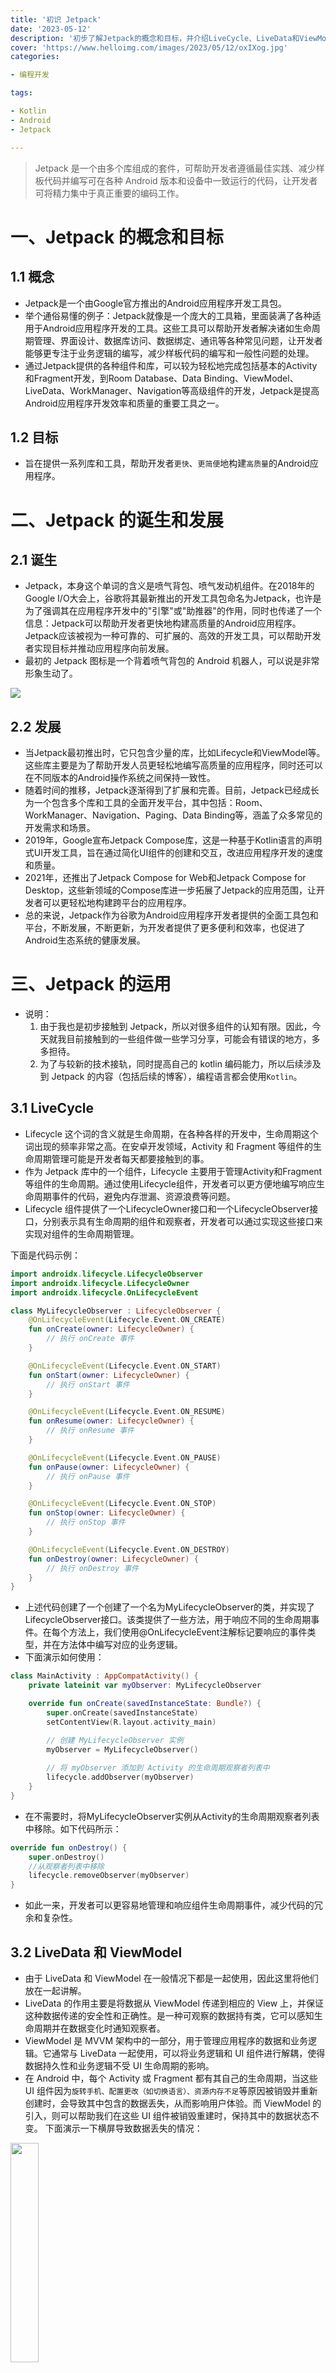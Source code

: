 ```yaml
---
title: '初识 Jetpack'
date: '2023-05-12'
description: '初步了解Jetpack的概念和目标，并介绍LiveCycle、LiveData和ViewModel组件。'
cover: 'https://www.helloimg.com/images/2023/05/12/oxIXog.jpg'
categories:

- 编程开发

tags:

- Kotlin
- Android
- Jetpack

---
```


> Jetpack 是一个由多个库组成的套件，可帮助开发者遵循最佳实践、减少样板代码并编写可在各种 Android 版本和设备中一致运行的代码，让开发者可将精力集中于真正重要的编码工作。

# 一、Jetpack 的概念和目标

## 1.1 概念

- Jetpack是一个由Google官方推出的Android应用程序开发工具包。
- 举个通俗易懂的例子：Jetpack就像是一个庞大的工具箱，里面装满了各种适用于Android应用程序开发的工具。这些工具可以帮助开发者解决诸如生命周期管理、界面设计、数据库访问、数据绑定、通讯等各种常见问题，让开发者能够更专注于业务逻辑的编写，减少样板代码的编写和一般性问题的处理。
- 通过Jetpack提供的各种组件和库，可以较为轻松地完成包括基本的Activity和Fragment开发，到Room Database、Data Binding、ViewModel、LiveData、WorkManager、Navigation等高级组件的开发，Jetpack是提高Android应用程序开发效率和质量的重要工具之一。

## 1.2 目标

- 旨在提供一系列库和工具，帮助开发者`更快`、`更简便`地构建`高质量`的Android应用程序。

# 二、Jetpack 的诞生和发展

## 2.1 诞生

- Jetpack，本身这个单词的含义是喷气背包、喷气发动机组件。在2018年的Google I/O大会上，谷歌将其最新推出的开发工具包命名为Jetpack，也许是为了强调其在应用程序开发中的"引擎"或"助推器"的作用，同时也传递了一个信息：Jetpack可以帮助开发者更快地构建高质量的Android应用程序。Jetpack应该被视为一种可靠的、可扩展的、高效的开发工具，可以帮助开发者实现目标并推动应用程序向前发展。
- 最初的 Jetpack 图标是一个背着喷气背包的 Android 机器人，可以说是非常形象生动了。

<img src="https://www.helloimg.com/images/2023/05/12/oxIHzc.png">

## 2.2 发展

- 当Jetpack最初推出时，它只包含少量的库，比如Lifecycle和ViewModel等。这些库主要是为了帮助开发人员更轻松地编写高质量的应用程序，同时还可以在不同版本的Android操作系统之间保持一致性。
- 随着时间的推移，Jetpack逐渐得到了扩展和完善。目前，Jetpack已经成长为一个包含多个库和工具的全面开发平台，其中包括：Room、WorkManager、Navigation、Paging、Data Binding等，涵盖了众多常见的开发需求和场景。
- 2019年，Google宣布Jetpack Compose库，这是一种基于Kotlin语言的声明式UI开发工具，旨在通过简化UI组件的创建和交互，改进应用程序开发的速度和质量。
- 2021年，还推出了Jetpack Compose for Web和Jetpack Compose for Desktop，这些新领域的Compose库进一步拓展了Jetpack的应用范围，让开发者可以更轻松地构建跨平台的应用程序。
- 总的来说，Jetpack作为谷歌为Android应用程序开发者提供的全面工具包和平台，不断发展，不断更新，为开发者提供了更多便利和效率，也促进了Android生态系统的健康发展。


# 三、Jetpack 的运用

- 说明：
  1. 由于我也是初步接触到 Jetpack，所以对很多组件的认知有限。因此，今天就我目前接触到的一些组件做一些学习分享，可能会有错误的地方，多多担待。
  2. 为了与较新的技术接轨，同时提高自己的 kotlin 编码能力，所以后续涉及到 Jetpack 的内容（包括后续的博客），编程语言都会使用`Kotlin`。

## 3.1 LiveCycle

- Lifecycle 这个词的含义就是生命周期，在各种各样的开发中，生命周期这个词出现的频率非常之高。在安卓开发领域，Activity 和 Fragment 等组件的生命周期管理可能是开发者每天都要接触到的事。
- 作为 Jetpack 库中的一个组件，Lifecycle 主要用于管理Activity和Fragment等组件的生命周期。通过使用Lifecycle组件，开发者可以更方便地编写响应生命周期事件的代码，避免内存泄漏、资源浪费等问题。
- Lifecycle 组件提供了一个LifecycleOwner接口和一个LifecycleObserver接口，分别表示具有生命周期的组件和观察者，开发者可以通过实现这些接口来实现对组件的生命周期管理。

下面是代码示例：

```kotlin
import androidx.lifecycle.LifecycleObserver
import androidx.lifecycle.LifecycleOwner
import androidx.lifecycle.OnLifecycleEvent

class MyLifecycleObserver : LifecycleObserver {
    @OnLifecycleEvent(Lifecycle.Event.ON_CREATE)
    fun onCreate(owner: LifecycleOwner) {
        // 执行 onCreate 事件
    }

    @OnLifecycleEvent(Lifecycle.Event.ON_START)
    fun onStart(owner: LifecycleOwner) {
        // 执行 onStart 事件
    }

    @OnLifecycleEvent(Lifecycle.Event.ON_RESUME)
    fun onResume(owner: LifecycleOwner) {
        // 执行 onResume 事件
    }

    @OnLifecycleEvent(Lifecycle.Event.ON_PAUSE)
    fun onPause(owner: LifecycleOwner) {
        // 执行 onPause 事件
    }

    @OnLifecycleEvent(Lifecycle.Event.ON_STOP)
    fun onStop(owner: LifecycleOwner) {
        // 执行 onStop 事件
    }

    @OnLifecycleEvent(Lifecycle.Event.ON_DESTROY)
    fun onDestroy(owner: LifecycleOwner) {
        // 执行 onDestroy 事件
    }
}
```
- 上述代码创建了一个创建了一个名为MyLifecycleObserver的类，并实现了LifecycleObserver接口。该类提供了一些方法，用于响应不同的生命周期事件。在每个方法上，我们使用@OnLifecycleEvent注解标记要响应的事件类型，并在方法体中编写对应的业务逻辑。
- 下面演示如何使用：

```kotlin
class MainActivity : AppCompatActivity() {
    private lateinit var myObserver: MyLifecycleObserver

    override fun onCreate(savedInstanceState: Bundle?) {
        super.onCreate(savedInstanceState)
        setContentView(R.layout.activity_main)

        // 创建 MyLifecycleObserver 实例
        myObserver = MyLifecycleObserver()
        
        // 将 myObserver 添加到 Activity 的生命周期观察者列表中
        lifecycle.addObserver(myObserver)
    }
}
```
- 在不需要时，将MyLifecycleObserver实例从Activity的生命周期观察者列表中移除。如下代码所示：

```kotlin
override fun onDestroy() {
    super.onDestroy()
    //从观察者列表中移除
    lifecycle.removeObserver(myObserver)
}
```

- 如此一来，开发者可以更容易地管理和响应组件生命周期事件，减少代码的冗余和复杂性。

## 3.2 LiveData 和 ViewModel

- 由于 LiveData 和 ViewModel 在一般情况下都是一起使用，因此这里将他们放在一起讲解。
- LiveData 的作用主要是将数据从 ViewModel 传递到相应的 View 上，并保证这种数据传递的安全性和正确性。是一种可观察的数据持有类，它可以感知生命周期并在数据变化时通知观察者。
- ViewModel 是 MVVM 架构中的一部分，用于管理应用程序的数据和业务逻辑。它通常与 LiveData 一起使用，可以将业务逻辑和 UI 组件进行解耦，使得数据持久性和业务逻辑不受 UI 生命周期的影响。
- 在 Android 中，每个 Activity 或 Fragment 都有其自己的生命周期，当这些 UI 组件因为`旋转手机、配置更改（如切换语言）、资源内存不足`等原因被销毁并重新创建时，会导致其中包含的数据丢失，从而影响用户体验。而 ViewModel 的引入，则可以帮助我们在这些 UI 组件被销毁重建时，保持其中的数据状态不变。
下面演示一下横屏导致数据丢失的情况：

<img src="https://www.helloimg.com/images/2023/05/12/oxIfwn.gif" width="30%">

- 下面展示如何使用 ViewModel 和 LiveData 技术来实现数据的绑定和更新。

1. 先自定义一个继承自 ViewModel 的 DataBindingViewModel 类
```kotlin
// 定义一个 MyViewModel 类，继承自 ViewModel
class MyViewModel : ViewModel() {
  // 定义一个 MutableLiveData 类型的 number 变量，用于存储需要展示到 UI 上的数字
  var number: MutableLiveData<Int> = MutableLiveData()

  // addOne 方法，用于将 number 自增 1
  fun addOne() {
    // 使用 Elvis 运算符获取 number 当前的值，如果为 null 则默认为 0
    number.value = (number.value ?: 0) + 1
  }
}
```
2. 在 Activity 中使用
```kotlin
class ViewModelActivity : AppCompatActivity() {
    // 定义一个 lateinit 的属性 binding，类型为 ActivityViewModelBinding
    private lateinit var binding: ActivityViewModelBinding
    // 定义一个属性 myViewModel，使用了 viewModels() 函数来创建 MyViewModel 对象
    private val myViewModel: MyViewModel by viewModels()
  
    override fun onCreate(savedInstanceState: Bundle?) {
        super.onCreate(savedInstanceState)
        // 使用 ActivityViewModelBinding 类中的 inflate 函数来创建 binding 对象
        binding = ActivityViewModelBinding.inflate(layoutInflater)
        // 设置界面布局为 binding.root
        setContentView(binding.root)
    
        // 观察 myViewModel 中的 number 属性的变化
        myViewModel.number.observe(this, Observer {
          // 将 number 的值显示在 textView 上
          binding.textView.text = myViewModel.number.value.toString()
        })
    
        // 给 button 的点击事件添加监听器
        binding.button.setOnClickListener {
          // 在 myViewModel 中执行 addOne 函数
          myViewModel.addOne()
        }
    }
}
```
3. 实现效果

<img src="https://www.helloimg.com/images/2023/05/12/ox6Pwr.gif" width="30%">

- 上述示例中，我们使用了 LiveData 和 ViewModel 这两个组件来实现 Activity 销毁并重建时数据不会丢失的功能。
- 总的来说，LiveData 和 ViewModel 是 Android Jetpack 组件库中非常重要的两个组件，它们能够帮助我们实现应用程序中大量的业务逻辑和提高应用程序性能，并且它们的生命周期与其关联的组件相对应，能够更好地处理组件销毁等情况，从而避免数据丢失或内存泄漏等问题。

# 四、总结

- 由于目前只接触到这几个组件，先分享到这里，体验下来的感觉可以说非常奇妙。原来数据还能这样更新，原来视图还能这样绑定...或许接触新知识的最大的乐趣就在于此吧。
- 这两天使用 kotlin 进行编码，也让我对 Kotlin 语法'太甜了'的感觉有所改善，确实在某些时候能感觉到这门语言的便利之处，希望在后续学习中能见识到这门语言更强大的地方。